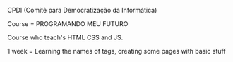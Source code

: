 CPDI (Comitê para Democratização da Informática)

Course = PROGRAMANDO MEU FUTURO

Course who teach's HTML CSS and JS.

1 week = Learning the names of tags, creating some pages with basic stuff
